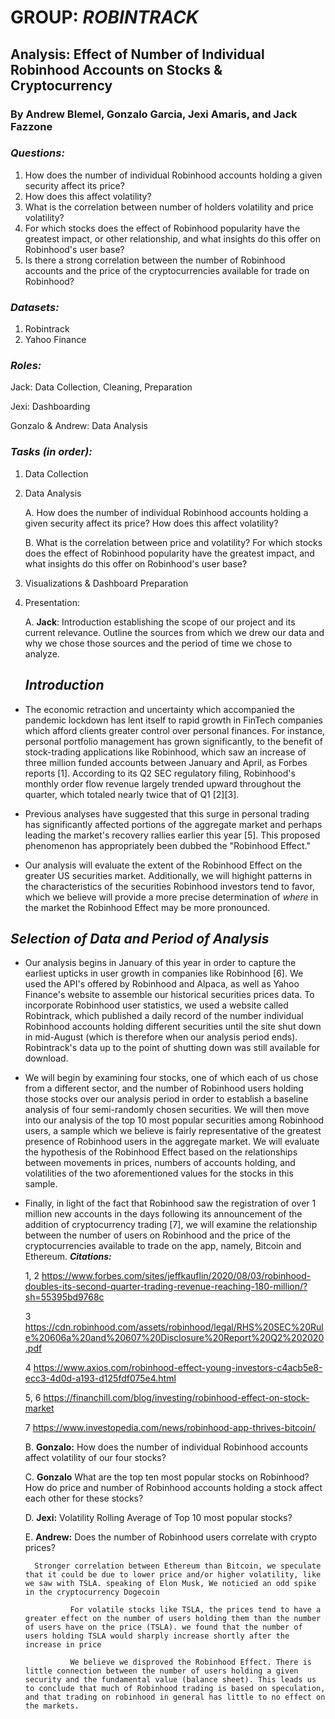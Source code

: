 # GROUP: *ROBINTRACK*
## **Analysis: Effect of Number of Individual Robinhood Accounts on Stocks & Cryptocurrency**
 


### By Andrew Blemel, Gonzalo Garcia, Jexi Amaris, and Jack Fazzone


### _Questions:_
1. How does the number of individual Robinhood accounts holding a given security affect its price?
2. How does this affect volatility?
3. What is the correlation between number of holders volatility and price volatility?
4. For which stocks does the effect of Robinhood popularity have the greatest impact, or other relationship, and what insights do this offer on Robinhood's user base?
5. Is there a strong correlation between the number of Robinhood accounts and the price of the cryptocurrencies available for trade on Robinhood?

### _Datasets:_
1. Robintrack
2. Yahoo Finance

### _Roles:_
Jack: Data Collection, Cleaning, Preparation

Jexi: Dashboarding

Gonzalo & Andrew: Data Analysis

### _Tasks (in order):_

1. Data Collection
2. Data Analysis 
    
    A. How does the number of individual Robinhood accounts holding a given security affect its price? How does this affect volatility?

    B. What is the correlation between price and volatility? For which stocks does the effect of Robinhood popularity have the greatest impact, and what insights do this offer on Robinhood's user base?
3. Visualizations & Dashboard Preparation
4. Presentation:
    
    A. **Jack**: Introduction establishing the scope of our project and its current relevance. Outline the sources from which we drew our data and why we chose those sources and the period of time we chose to analyze. 

    ## _Introduction_
- The economic retraction and uncertainty which accompanied the pandemic lockdown has lent itself to rapid growth in FinTech companies which afford clients greater control over personal finances. For instance, personal portfolio management has grown significantly, to the benefit of stock-trading applications like Robinhood, which saw an increase of three million funded accounts between January and April, as Forbes reports [1]. According to its Q2 SEC regulatory filing, Robinhood's monthly order flow revenue largely trended upward throughout the quarter, which totaled nearly twice that of Q1 [2][3].

- Previous analyses have suggested that this surge in personal trading has significantly affected portions of the aggregate market and perhaps leading the market's recovery rallies earlier this year [5]. This proposed phenomenon has appropriately been dubbed the "Robinhood Effect."

- Our analysis will evaluate the extent of the Robinhood Effect on the greater US securities market. Additionally, we will highight patterns in the characteristics of the securities Robinhood investors tend to favor, which we believe  will provide a more precise determination of _where_ in the market the Robinhood Effect may be more pronounced.

## _Selection of Data and Period of Analysis_
 - Our analysis begins in January of this year in order to capture the earliest upticks in user growth in companies like Robinhood [6]. We used the API's offered by Robinhood and Alpaca, as well as Yahoo Finance's website to assemble our historical securities prices data. To incorporate Robinhood user statistics, we used a website called Robintrack, which published a daily record of the number individual Robinhood accounts holding different securities until the site shut down in mid-August (which is therefore when our analysis period ends). Robintrack's data up to the point of shutting down was still available for download.

- We will begin by examining four stocks, one of which each of us chose from a different sector, and the number of Robinhood users holding those stocks over our analysis period in order to establish a baseline analysis of four semi-randomly chosen securities. We will then move into our analysis of the top 10 most popular securities among Robinhood users, a sample which we believe is fairly representative of the greatest presence of Robinhood users in the aggregate market. We will evaluate the hypothesis of the Robinhood Effect based on the relationships between movements in prices, numbers of accounts holding, and volatilities of the two aforementioned values for the stocks in this sample.
    
- Finally, in light of the fact that Robinhood saw the registration of over 1 million new accounts in the days following its announcement of the addition of cryptocurrency trading [7], we will examine the relationship between the number of users on Robinhood and the price of the cryptocurrencies available to trade on the app, namely, Bitcoin and Ethereum.
    _**Citations:**_
   

    1, 2 https://www.forbes.com/sites/jeffkauflin/2020/08/03/robinhood-doubles-its-second-quarter-trading-revenue-reaching-180-million/?sh=55395bd9768c

    3 https://cdn.robinhood.com/assets/robinhood/legal/RHS%20SEC%20Rule%20606a%20and%20607%20Disclosure%20Report%20Q2%202020.pdf

    4 https://www.axios.com/robinhood-effect-young-investors-c4acb5e8-ecc3-4d0d-a193-d125fdf075e4.html

    5, 6 https://financhill.com/blog/investing/robinhood-effect-on-stock-market

    7 https://www.investopedia.com/news/robinhood-app-thrives-bitcoin/



    B. **Gonzalo:** How does the number of individual Robinhood accounts affect volatility of our four stocks?
    
    C. **Gonzalo** What are the top ten most popular stocks on Robinhood? How do price and number of Robinhood accounts holding a stock affect each other for these stocks?

    D. **Jexi:** Volatility Rolling Average of Top 10 most popular stocks? 
    
    E. **Andrew:** Does the number of Robinhood users correlate with crypto prices? 
        
        Stronger correlation between Ethereum than Bitcoin, we speculate that it could be due to lower price and/or higher volatility, like we saw with TSLA. speaking of Elon Musk, We noticied an odd spike in the cryptocurrency Dogecoin
                
                For volatile stocks like TSLA, the prices tend to have a greater effect on the number of users holding them than the number of users have on the price (TSLA). we found that the number of users holding TSLA would sharply increase shortly after the increase in price

                We believe we disproved the Robinhood Effect. There is little connection between the number of users holding a given security and the fundamental value (balance sheet). This leads us to conclude that much of Robinhood trading is based on speculation, and that trading on robinhood in general has little to no effect on the markets.

   

    